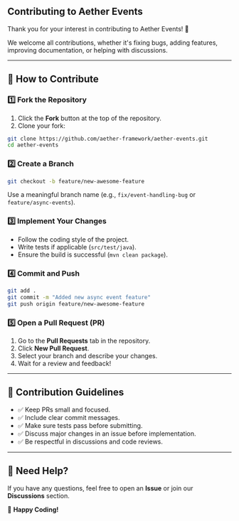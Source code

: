 ## Contributing to Aether Events

Thank you for your interest in contributing to Aether Events! 🎉

We welcome all contributions, whether it's fixing bugs, adding features, improving documentation, or helping with discussions.

---

## 🚀 How to Contribute

### 1️⃣ Fork the Repository
1. Click the **Fork** button at the top of the repository.
2. Clone your fork:
```sh
git clone https://github.com/aether-framework/aether-events.git
cd aether-events
```

### 2️⃣ Create a Branch
```sh
git checkout -b feature/new-awesome-feature
```
Use a meaningful branch name (e.g., `fix/event-handling-bug` or `feature/async-events`).

### 3️⃣ Implement Your Changes
- Follow the coding style of the project.
- Write tests if applicable (`src/test/java`).
- Ensure the build is successful (`mvn clean package`).

### 4️⃣ Commit and Push
```sh
git add .
git commit -m "Added new async event feature"
git push origin feature/new-awesome-feature
```

### 5️⃣ Open a Pull Request (PR)
1. Go to the **Pull Requests** tab in the repository.
2. Click **New Pull Request**.
3. Select your branch and describe your changes.
4. Wait for a review and feedback!

---

## 📜 Contribution Guidelines

- ✅ Keep PRs small and focused.
- ✅ Include clear commit messages.
- ✅ Make sure tests pass before submitting.
- ✅ Discuss major changes in an issue before implementation.
- ✅ Be respectful in discussions and code reviews.

---

## 📢 Need Help?
If you have any questions, feel free to open an **Issue** or join our **Discussions** section.

🚀 **Happy Coding!**